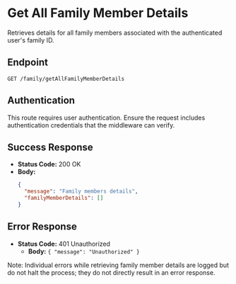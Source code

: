 # Get All Family Member Details

Retrieves details for all family members associated with the authenticated user's family ID.

## Endpoint

`GET /family/getAllFamilyMemberDetails`

## Authentication

This route requires user authentication. Ensure the request includes authentication credentials that the middleware can verify.

## Success Response

- **Status Code:** 200 OK
- **Body:** 
  ```json
  {
    "message": "Family members details",
    "familyMemberDetails": []
  }
  ```

## Error Response

- **Status Code:** 401 Unauthorized
  - **Body:** `{ "message": "Unauthorized" }`

Note: Individual errors while retrieving family member details are logged but do not halt the process; they do not directly result in an error response.
```